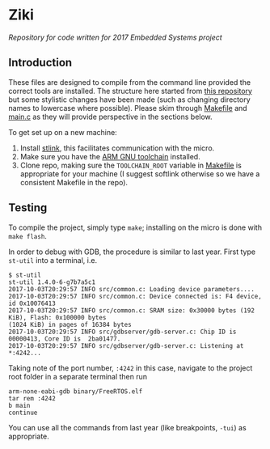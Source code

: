 # Ziki

_Repository for code written for 2017 Embedded Systems project_

## Introduction
These files are designed to compile from the command line provided the correct tools are installed.
The structure here started from [this repository](https://github.com/wangyeee/STM32F4-FreeRTOS) but
some stylistic changes have been made (such as changing directory names to lowercase where possible).
Please skim through [Makefile](Makefile) and [main.c](main.c) as they will provide perspective in the sections below.

To get set up on a new machine:
1. Install [stlink](https://github.com/texane/stlink/), this facilitates communication with the micro.
2. Make sure you have the [ARM GNU toolchain](https://developer.arm.com/open-source/gnu-toolchain/gnu-rm) installed.
3. Clone repo, making sure the `TOOLCHAIN_ROOT` variable in [Makefile](Makefile) is appropriate for
   your machine (I suggest softlink otherwise so we have a consistent Makefile in the repo). 

## Testing
To compile the project, simply type `make`; installing on the micro is done with `make flash`.

In order to debug with GDB, the procedure is similar to last year. First type `st-util` into a
terminal, i.e.
```
$ st-util
st-util 1.4.0-6-g7b7a5c1
2017-10-03T20:29:57 INFO src/common.c: Loading device parameters....
2017-10-03T20:29:57 INFO src/common.c: Device connected is: F4 device, id 0x10076413
2017-10-03T20:29:57 INFO src/common.c: SRAM size: 0x30000 bytes (192 KiB), Flash: 0x100000 bytes
(1024 KiB) in pages of 16384 bytes
2017-10-03T20:29:57 INFO src/gdbserver/gdb-server.c: Chip ID is 00000413, Core ID is  2ba01477.
2017-10-03T20:29:57 INFO src/gdbserver/gdb-server.c: Listening at *:4242...
```
Taking note of the port number, `:4242` in this case, navigate to the project root folder in a
separate terminal then run
```
arm-none-eabi-gdb binary/FreeRTOS.elf
tar rem :4242
b main
continue
```
You can use all the commands from last year (like breakpoints, `-tui`) as appropriate.
